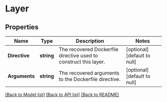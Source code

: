 # Layer

## Properties
Name | Type | Description | Notes
------------ | ------------- | ------------- | -------------
**Directive** | **string** | The recovered Dockerfile directive used to construct this layer. | [optional] [default to null]
**Arguments** | **string** | The recovered arguments to the Dockerfile directive. | [optional] [default to null]

[[Back to Model list]](../v1alpha1/README.md#documentation-for-models) [[Back to API list]](../v1alpha1/README.md#documentation-for-api-endpoints) [[Back to README]](../v1alpha1/README.md)


